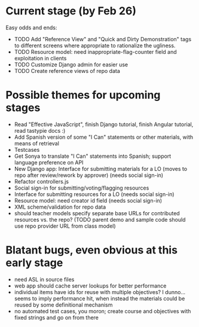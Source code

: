 Current stage (by Feb 26)
=========================

Easy odds and ends:

* TODO Add "Reference View" and "Quick and Dirty Demonstration" tags to different screens where appropriate to rationalize the ugliness.
* TODO Resource model: need inappropriate-flag-counter field and exploitation in clients
* TODO Customize Django admin for easier use
* TODO Create reference views of repo data

Possible themes for upcoming stages
===================================

* Read "Effective JavaScript", finish Django tutorial, finish Angular tutorial, read tastypie docs :)
* Add Spanish version of some "I Can" statements or other materials, with means of retrieval
* Testcases
* Get Sonya to translate "I Can" statements into Spanish; support language preference on API
* New Django app: Interface for submitting materials for a LO (moves to repo after review/rework by approver) (needs social sign-in)
* Refactor controllers.js
* Social sign-in for submitting/voting/flagging resources
* Interface for submitting resources for a LO (needs social sign-in)
* Resource model: need creator id field (needs social sign-in)
* XML scheme/validation for repo data
* should teacher models specify separate base URLs for contributed resources vs. the repo? (TODO parent demo and sample code should use repo provider URL from class model)

Blatant bugs, even obvious at this early stage
==============================================

* need ASL in source files
* web app should cache server lookups for better performance
* individual items have ids for reuse with multiple objectives?  I dunno...  seems to imply performance hit, when instead the materials could be reused by some definitional mechanism
* no automated test cases, you moron; create course and objectives with fixed strings and go on from there

